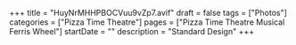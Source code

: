 +++
title = "HuyNrMHHPBOCVuu9vZp7.avif"
draft = false
tags = ["Photos"]
categories = ["Pizza Time Theatre"]
pages = ["Pizza Time Theatre Musical Ferris Wheel"]
startDate = ""
description = "Standard Design"
+++
